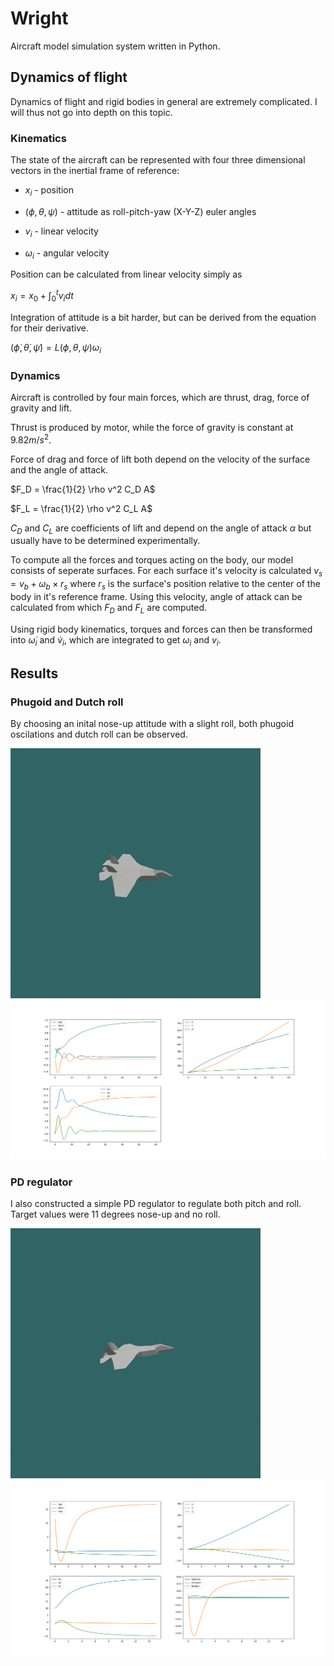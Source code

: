 # Wright
Aircraft model simulation system written in Python.

## Dynamics of flight

Dynamics of flight and rigid bodies in general are extremely complicated. I will thus not go into depth on this topic.

### Kinematics

The state of the aircraft can be represented with four three dimensional vectors in the inertial frame of reference:
* $x_i$ - position
* $(\phi, \theta, \psi)$ - attitude as roll-pitch-yaw (X-Y-Z) euler angles

* $v_i$ - linear velocity
* $\omega_i$ - angular velocity

Position can be calculated from linear velocity simply as

$x_i = x_0 + \int_{0}^{t} v_i dt$

Integration of attitude is a bit harder, but can be derived from the equation for their derivative.

$(\dot \phi, \dot \theta, \dot \psi) = L(\phi, \theta, \psi) \omega_i$

### Dynamics

Aircraft is controlled by four main forces, which are thrust, drag, force of gravity and lift.

Thrust is produced by motor, while the force of gravity is constant at $9.82 m / s^2$.

Force of drag and force of lift both depend on the velocity of the surface and the angle of attack.

$F_D = \frac{1}{2} \rho v^2 C_D A$

$F_L = \frac{1}{2} \rho v^2 C_L A$

$C_D$ and $C_L$ are coefficients of lift and depend on the angle of attack $\alpha$ but usually have to be determined experimentally.


To compute all the forces and torques acting on the body, our model consists of seperate surfaces. For each surface it's velocity is calculated $v_s = v_b + \omega_b \times r_s$ where $r_s$ is the surface's position relative to the center of the body in it's reference frame. Using this velocity, angle of attack can be calculated from which $F_D$ and $F_L$ are computed.

Using rigid body kinematics, torques and forces can then be transformed into $\dot \omega_i$ and $\dot v_i$, which are integrated to get $\omega_i$ and $v_i$.

## Results

### Phugoid and Dutch roll

By choosing an inital nose-up attitude with a slight roll, both phugoid oscilations and dutch roll can be observed.

![gif1](Media/phugoid_dutch.gif)
![img1](Media/phugoid_dutch.png)


### PD regulator

I also constructed a simple PD regulator to regulate both pitch and roll. Target values were 11 degrees nose-up and no roll.

![gif2](Media/takeoff_mode.gif)
![img2](Media/takeoff_mode.png)
